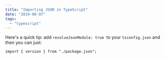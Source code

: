 ```yaml
---
title: "Importing JSON in TypeScript"
date: "2019-08-07"
tags:
  - "typescript"
---
```


Here's a quick tip: add `resolveJsonModule: true`  to your `tsconfig.json` and then you can just:

`import { version } from "./package.json";`
